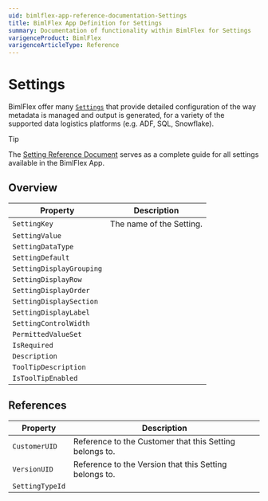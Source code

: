 ```yaml
---
uid: bimlflex-app-reference-documentation-Settings
title: BimlFlex App Definition for Settings
summary: Documentation of functionality within BimlFlex for Settings
varigenceProduct: BimlFlex
varigenceArticleType: Reference
---
```


# Settings

BimlFlex offer many [`Settings`](xref:configuring-project-settings) that provide detailed configuration of the way metadata is managed and output is generated, for a variety of the supported data logistics platforms (e.g. ADF, SQL, Snowflake).<br>
> [!TIP]
> The [Setting Reference Document](xref:bimlflex-app-reference-documentation-settings-index) serves as a complete guide for all settings available in the BimlFlex App.

## Overview
  
| Property | Description |
| --------- | ----------- |
|`SettingKey` | The name of the Setting.|
|`SettingValue` | |
|`SettingDataType` | |
|`SettingDefault` | |
|`SettingDisplayGrouping` | |
|`SettingDisplayRow` | |
|`SettingDisplayOrder` | |
|`SettingDisplaySection` | |
|`SettingDisplayLabel` | |
|`SettingControlWidth` | |
|`PermittedValueSet` | |
|`IsRequired` | |
|`Description` | |
|`ToolTipDescription` | |
|`IsToolTipEnabled` | |

## References
  
| Property | Description |
| --------- | ----------- |
|`CustomerUID` | Reference to the Customer that this Setting belongs to.|
|`VersionUID` | Reference to the Version that this Setting belongs to.|
|`SettingTypeId` | |

